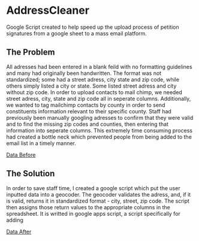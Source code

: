 # AddressCleaner
 Google Script created to help speed up the upload process of petition signatures from a google sheet to a mass email platform.  
 
 ## The Problem 
 All adresses had been entered in a blank feild with no formatting guidelines and many had originally been handwritten. The format was not standardized; some had a street adress, city state and zip code, while others simply listed a city or state. Some listed street adress and city without zip code. In order to upload contacts to mail chimp, we needed street adress, city, state and zip code all in seperate columns. Additionally, we wanted to tag mailchimp contacts by county in order to send constituents information relevant to their specific county.  Staff had previously been manually googling adresses to confirm that they were valid and to find the missing zip codes and counties, then entering that information into seperate columns. This extremely time consuming process had created a bottle neck which prevented people from being added to the email list in a timely manner. 

 [Data Before](/asEntered)

## The Solution 

  In order to save staff time, I created a google script which put the user inputted data into a geocoder. The geocoder validates the adress, and, if it is valid, returns it in standardized format - city, street, zip code. The script then assigns those return values to the appropriate columns in the spreadsheet. It is writted in google apps script, a script specifically for adding 

  [Data After](/dataAfter)